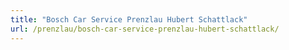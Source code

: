 ```yaml
---
title: "Bosch Car Service Prenzlau Hubert Schattlack"
url: /prenzlau/bosch-car-service-prenzlau-hubert-schattlack/
---
```


